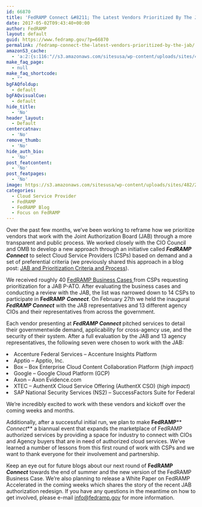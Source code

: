```yaml
---
id: 66870
title: 'FedRAMP Connect &#8211; The Latest Vendors Prioritized By The JAB'
date: 2017-05-02T09:43:40+00:00
author: FedRAMP
layout: default
guid: https://www.fedramp.gov/?p=66870
permalink: /fedramp-connect-the-latest-vendors-prioritized-by-the-jab/
amazonS3_cache:
  - 'a:2:{s:116:"//s3.amazonaws.com/sitesusa/wp-content/uploads/sites/482/2016/06/FedRAMP-Business-Case-Form_Interactive_161121v2.pdf";i:66151;s:83:"//www.fedramp.gov/files/2016/06/FedRAMP-Business-Case-Form_Interactive_161121v2.pdf";i:66151;}'
make_faq_page:
  - null
make_faq_shortcode:
  - ""
bgFAQfoldup:
  - default
bgFAQvisualCue:
  - default
hide_title:
  - 'No'
header_layout:
  - Default
centercatnav:
  - 'No'
remove_thumb:
  - 'No'
hide_auth_bio:
  - 'No'
post_featcontent:
  - 'No'
post_featpages:
  - 'No'
image: https://s3.amazonaws.com/sitesusa/wp-content/uploads/sites/482/2017/05/FedRAMP-Connect-Logo.png
categories:
  - Cloud Service Provider
  - FedRAMP
  - FedRAMP Blog
  - Focus on FedRAMP
---
```

Over the past few months, we’ve been working to reframe how we prioritize vendors that work with the Joint Authorization Board (JAB) through a more transparent and public process. We worked closely with the CIO Council and OMB to develop a new approach through an initiative called **_FedRAMP Connect_** to select Cloud Service Providers (CSPs) based on demand and a set of preferential criteria (we previously shared this approach in a blog post: [JAB and Prioritization Criteria and Process](https://www.fedramp.gov/fedramp-jab-prioritization-criteria-and-process/)). 

We received roughly 40 [FedRAMP Business Cases ](https://s3.amazonaws.com/sitesusa/wp-content/uploads/sites/482/2016/06/FedRAMP-Business-Case-Form_Interactive_161121v2.pdf)from CSPs requesting prioritization for a JAB P-ATO. After evaluating the business cases and conducting a review with the JAB, the list was narrowed down to 14 CSPs to participate in **FedRAMP** **_Connect_**. On February 27th we held the inaugural **_FedRAMP Connect_** with the JAB representatives and 13 different agency CIOs and their representatives from across the government.

Each vendor presenting at **_FedRAMP Connect_** pitched services to detail their governmentwide demand, applicability for cross-agency use, and the security of their system. After a full evaluation by the JAB and 13 agency representatives, the following seven were chosen to work with the JAB:

<li style="font-weight: 400">
  Accenture Federal Services &#8211; Accenture Insights Platform
</li>
<li style="font-weight: 400">
  Apptio &#8211; Apptio, Inc. 
</li>
<li style="font-weight: 400">
  Box &#8211; Box Enterprise Cloud Content Collaboration Platform (<i>high impact</i>)
</li>
<li style="font-weight: 400">
  Google &#8211; Google Cloud Platform (GCP) 
</li>
<li style="font-weight: 400">
  Axon &#8211; Axon Evidence.com
</li>
<li style="font-weight: 400">
  XTEC &#8211; AuthentX Cloud Service Offering (AuthentX CSO) (<i>high impact</i>)
</li>
<li style="font-weight: 400">
  SAP National Security Services (NS2) &#8211; SuccessFactors Suite for Federal 
</li>

We’re incredibly excited to work with these vendors and kickoff over the coming weeks and months.

Additionally, after a successful initial run, we plan to make **FedRAMP**** _Connect_** a biannual event that expands the marketplace of FedRAMP authorized services by providing a space for industry to connect with CIOs and Agency buyers that are in need of authorized cloud services. We’ve learned a number of lessons from this first round of work with CSPs and we want to thank everyone for their involvement and partnership.

Keep an eye out for future blogs about our next round of **FedRAMP** **_Connect_** towards the end of summer and the new version of the FedRAMP Business Case. We’re also planning to release a White Paper on FedRAMP Accelerated in the coming weeks which shares the story of the recent JAB authorization redesign. If you have any questions in the meantime on how to get involved, please e-mail [info@fedramp.gov](mailto:info@fedramp.gov) for more information. 